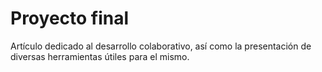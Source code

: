 # Proyecto final
Artículo dedicado al desarrollo colaborativo, así como la presentación de diversas herramientas útiles para el mismo.
